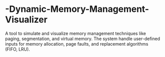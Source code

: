 # -Dynamic-Memory-Management-Visualizer
A tool to simulate and visualize memory management techniques like paging, segmentation, and virtual memory. The system handle user-defined inputs for memory allocation, page faults, and replacement algorithms (FIFO, LRU).
